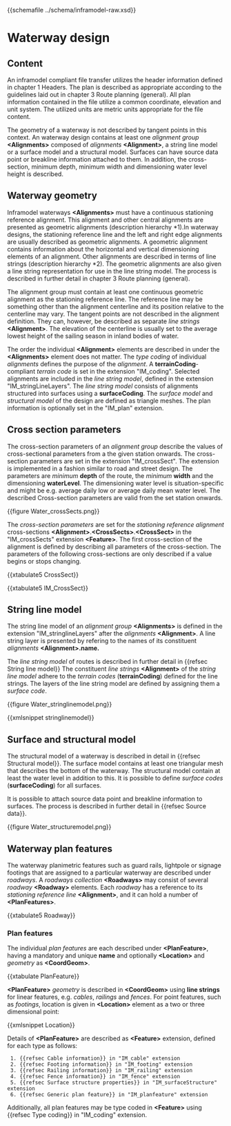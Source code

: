 {{schemafile ../schema/inframodel-raw.xsd}}
# Waterway design

## Content

An inframodel compliant file transfer utilizes the header information defined in chapter 1 Headers. The plan is described as appropriate according to the guidelines laid out in chapter 3 Route planning (general). All plan information contained in the file utilize a common coordinate, elevation and unit system. The utilized units are metric units appropriate for the file content.

The geometry of a waterway is not described by tangent points in this context. An waterway design contains at least one *alignment group* **\<Alignments>** composed of *alignments* **\<Alignment>**, a string line model or a surface model and a structural model. Surfaces can have source data point or breakline information attached to them. In addition, the cross-section, minimum depth, minimum width and dimensioning water level height is described.

## Waterway geometry

Inframodel waterways **\<Alignments>** must have a continuous stationing reference alignment. This alignment and other central alignments are presented as geometric alignments (description hierarchy *1).In waterway designs, the stationing reference line and the left and right edge alignments are usually described as geometric alignments. A geometric alignment contains information about the horizontal and vertical dimensioning elements of an alignment. Other alignments are described in terms of line strings (description hierarchy *2). The geometric alignments are also given a line string representation for use in the line string model. The process is described in further detail in chapter 3 Route planning (general).

The alignment group must contain at least one continuous geometric alignment as the stationing reference line. The reference line may be something other than the alignment centerline and its position relative to the centerline may vary. The tangent points are not described in the alignment definition. They can, however, be described as separate *line strings* **\<Alignment>**. The elevation of the centerline is usually set to the average lowest height of the sailing season in inland bodies of water.

The order the individual **\<Alignment>** elements are described in under the **\<Alignments>** element does not matter. The *type coding* of individual *alignments* defines the purpose of the *alignment*. A **terrainCoding**-compliant *terrain code* is set in the extension "IM\_coding". Selected alignments are included in the *line string model*, defined in the extension "IM\_stringLineLayers". The *line string model* consists of alignments structured into surfaces using a **surfaceCoding**. The *surface model* and *structural model* of the design are defined as triangle meshes. The plan information is optionally set in the "IM_plan" extension.

## Cross section parameters

The cross-section parameters of an *alignment group* describe the values of cross-sectional parameters from a the given station onwards. The cross-section parameters are set in the extension "IM_crossSect". The extension is implemented in a fashion similar to road and street design. The parameters are *minimum* **depth** of the route, the *minimum* **width** and the dimensioning **waterLevel**. The dimensioning water level is situation-specific and might be e.g. average daily low or average daily mean water level. The described Cross-section parameters are valid from the set station onwards.

{{figure Water_crossSects.png}}

The *cross-section parameters* are set for the *stationing reference alignment* cross-sections **\<Alignment>**.**\<CrossSects>**.**\<CrossSect>** in the "IM_crossSects" extension **\<Feature>**. The first cross-section of the alignment is defined by describing all parameters of the cross-section. The parameters of the following cross-sections are only described if a value begins or stops changing.

{{xtabulate5  CrossSect}}

{{xtabulate5  IM_CrossSect}}

## String line model

The string line model of an *alignment group* **\<Alignments>** is defined in the extension "IM_stringlineLayers" after the *alignments* **\<Alignment>**. A line string layer is presented by refering to the names of its constituent *alignments* **\<Alignment>.name.**

The *line string model* of routes is described in further detail in {{refsec String line model}} The constituent *line strings* **\<Alignment>** of the *string line model* adhere to the *terrain codes* (**terrainCoding**) defined for the line strings. The layers of the line string model are defined by assigning them a *surface code*.

{{figure Water_stringlinemodel.png}}

{{xmlsnippet stringlinemodel}}

## Surface and structural model

The structural model of a waterway is described in detail in {{refsec Structural model}}. The surface model contains at least one triangular mesh that describes the bottom of the waterway. The structural model contain at least the water level in addition to this. It is possible to define *surface codes* (**surfaceCoding**) for all surfaces.

It is possible to attach source data point and breakline information to surfaces. The process is described in further detail in {{refsec Source data}}.

{{figure Water_structuremodel.png}}

## Waterway plan features

The waterway planimetric features such as guard rails, lightpole or signage footings that are assigned to a particular waterway are described under *roadways*. A *roadways collection* **\<Roadways>** may consist of several *roadway* **\<Roadway>** elements. Each *roadway* has a reference to its *stationing reference line* **\<Alignment>**, and it can hold a number of **\<PlanFeatures>**.

{{xtabulate5  Roadway}}

### Plan features

The individual *plan features* are each described under **\<PlanFeature>**, having a mandatory and unique **name** and optionally **\<Location>** and *geometry* as **\<CoordGeom>**.

{{xtabulate  PlanFeature}}

**\<PlanFeature>** *geometry* is described in **\<CoordGeom>** using **line strings** for linear features, e.g. *cables*, *railings* and *fences*. For point features, such as *footings*, location is given in **\<Location>** element as a two or three dimensional point:

{{xmlsnippet Location}}

Details of **\<PlanFeature>** are described as **\<Feature>** extension, defined for each type as follows:


     1. {{refsec Cable information}} in "IM_cable" extension
     2. {{refsec Footing information}} in "IM_footing" extension
     3. {{refsec Railing information}} in "IM_railing" extension
     4. {{refsec Fence information}} in "IM_fence" extension
     5. {{refsec Surface structure properties}} in "IM_surfaceStructure" extension
     6. {{refsec Generic plan feature}} in "IM_planfeature" extension

Additionally, all plan features may be type coded in **\<Feature>** using {{refsec Type coding}} in "IM_coding" extension.
